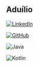 ## Aduílio

[![LinkedIn](https://img.shields.io/badge/LinkedIn-0077B5?style=for-the-badge&logo=linkedin&logoColor=white)](https://www.linkedin.com/in/aduilio-silva/)

[![GitHub](https://img.shields.io/badge/GitHub-100000?style=for-the-badge&logo=github&logoColor=white)](https://github.com/aduilio)

![Java](https://img.shields.io/badge/java-%23ED8B00.svg?style=for-the-badge&logo=openjdk&logoColor=white)

![Kotlin](https://img.shields.io/badge/Kotlin-0095D5?&style=for-the-badge&logo=kotlin&logoColor=white)
